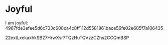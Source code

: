 # Joyful

I am joyful: 4987fde3efee5d6c733c608ca4c8ff112d5581861bace56fe02e605f7a106435


22extLxekaxhkSB27HrwXsr7TQzHuTQVzzCZhs2CCQmBSP